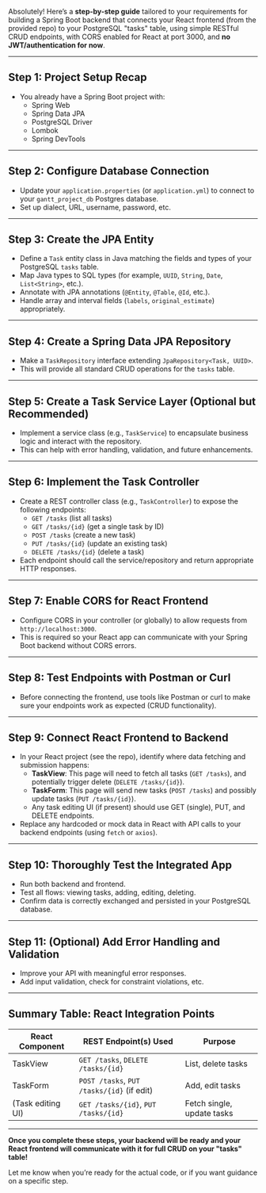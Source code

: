 Absolutely! Here’s a **step-by-step guide** tailored to your requirements for building a Spring Boot backend that connects your React frontend (from the provided repo) to your PostgreSQL "tasks" table, using simple RESTful CRUD endpoints, with CORS enabled for React at port 3000, and **no JWT/authentication for now**.

---

## **Step 1: Project Setup Recap**

- You already have a Spring Boot project with:
    - Spring Web
    - Spring Data JPA
    - PostgreSQL Driver
    - Lombok
    - Spring DevTools

---

## **Step 2: Configure Database Connection**

- Update your `application.properties` (or `application.yml`) to connect to your `gantt_project_db` Postgres database.
- Set up dialect, URL, username, password, etc.

---

## **Step 3: Create the JPA Entity**

- Define a `Task` entity class in Java matching the fields and types of your PostgreSQL `tasks` table.
- Map Java types to SQL types (for example, `UUID`, `String`, `Date`, `List<String>`, etc.).
- Annotate with JPA annotations (`@Entity`, `@Table`, `@Id`, etc.).
- Handle array and interval fields (`labels`, `original_estimate`) appropriately.

---

## **Step 4: Create a Spring Data JPA Repository**

- Make a `TaskRepository` interface extending `JpaRepository<Task, UUID>`.
- This will provide all standard CRUD operations for the `tasks` table.

---

## **Step 5: Create a Task Service Layer (Optional but Recommended)**

- Implement a service class (e.g., `TaskService`) to encapsulate business logic and interact with the repository.
- This can help with error handling, validation, and future enhancements.

---

## **Step 6: Implement the Task Controller**

- Create a REST controller class (e.g., `TaskController`) to expose the following endpoints:
    - `GET /tasks` (list all tasks)
    - `GET /tasks/{id}` (get a single task by ID)
    - `POST /tasks` (create a new task)
    - `PUT /tasks/{id}` (update an existing task)
    - `DELETE /tasks/{id}` (delete a task)
- Each endpoint should call the service/repository and return appropriate HTTP responses.

---

## **Step 7: Enable CORS for React Frontend**

- Configure CORS in your controller (or globally) to allow requests from `http://localhost:3000`.
- This is required so your React app can communicate with your Spring Boot backend without CORS errors.

---

## **Step 8: Test Endpoints with Postman or Curl**

- Before connecting the frontend, use tools like Postman or curl to make sure your endpoints work as expected (CRUD functionality).

---

## **Step 9: Connect React Frontend to Backend**

- In your React project (see the repo), identify where data fetching and submission happens:
    - **TaskView**: This page will need to fetch all tasks (`GET /tasks`), and potentially trigger delete (`DELETE /tasks/{id}`).
    - **TaskForm**: This page will send new tasks (`POST /tasks`) and possibly update tasks (`PUT /tasks/{id}`).
    - Any task editing UI (if present) should use GET (single), PUT, and DELETE endpoints.
- Replace any hardcoded or mock data in React with API calls to your backend endpoints (using `fetch` or `axios`).

---

## **Step 10: Thoroughly Test the Integrated App**

- Run both backend and frontend.
- Test all flows: viewing tasks, adding, editing, deleting.
- Confirm data is correctly exchanged and persisted in your PostgreSQL database.

---

## **Step 11: (Optional) Add Error Handling and Validation**

- Improve your API with meaningful error responses.
- Add input validation, check for constraint violations, etc.

---

## **Summary Table: React Integration Points**

| React Component   | REST Endpoint(s) Used                       | Purpose                        |
|-------------------|---------------------------------------------|--------------------------------|
| TaskView          | `GET /tasks`, `DELETE /tasks/{id}`          | List, delete tasks             |
| TaskForm          | `POST /tasks`, `PUT /tasks/{id}` (if edit)  | Add, edit tasks                |
| (Task editing UI) | `GET /tasks/{id}`, `PUT /tasks/{id}`        | Fetch single, update tasks     |

---

**Once you complete these steps, your backend will be ready and your React frontend will communicate with it for full CRUD on your "tasks" table!**

Let me know when you’re ready for the actual code, or if you want guidance on a specific step.